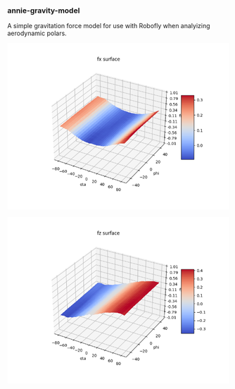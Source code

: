 ### annie-gravity-model

A simple gravitation force model for use with Robofly when analyizing
aerodynamic polars. 

![fx](images/fx_surface.png)

![fz](images/fz_surface.png)
